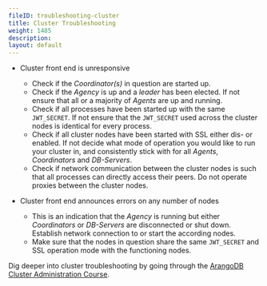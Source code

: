 ```yaml
---
fileID: troubleshooting-cluster
title: Cluster Troubleshooting
weight: 1485
description: 
layout: default
---
```

* Cluster front end is unresponsive
  * Check if the _Coordinator(s)_ in question are started up.
  * Check if the _Agency_ is up and a _leader_ has been elected. If not
    ensure that all or a majority of _Agents_ are up and running.
  * Check if all processes have been started up with the same
    `JWT_SECRET`. If not ensure that the `JWT_SECRET` used across
    the cluster nodes is identical for every process.
  * Check if all cluster nodes have been started with SSL either
    dis- or enabled. If not decide what mode of operation you would
    like to run your cluster in, and consistently stick with for all
    _Agents_, _Coordinators_ and _DB-Servers_.
  * Check if network communication between the cluster nodes is such
    that all processes can directly access their peers. Do not
    operate proxies between the cluster nodes.

* Cluster front end announces errors on any number of nodes
  * This is an indication that the _Agency_ is running but either
    _Coordinators_ or _DB-Servers_ are disconnected or shut
    down. Establish network connection to or start the according
    nodes.
  * Make sure that the nodes in question share the same `JWT_SECRET`
    and SSL operation mode with the functioning nodes.

Dig deeper into cluster troubleshooting by going through the
[ArangoDB Cluster Administration Course](https://www.arangodb.com/learn/operations/cluster-course/).
